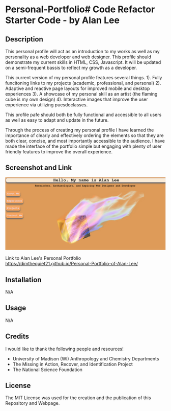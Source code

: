 # Personal-Portfolio# Code Refactor Starter Code - by Alan Lee

## Description

This personal profile will act as an introduction to my works as well as my personality as a web developer and web designer. This profile should demonstrate my current skills in HTML, CSS, Javascript. It will be updated on a semi-frequent bassis to reflect my growth as a developer.


This current version of my personal profile features several things.
1). Fully funcitoning links to my projects (academic, professional, and personal)
2). Adaptive and reactive page layouts for improved mobile and desktop experiences
3). A showcase of my personal skill as an artist (the flaming cube is my own design)
4). Interactive images that improve the user experience via utilizing puesdoclasses.

This profile pafe should both be fully functional and accessible to all users as well as easy to adapt and update in the future.

Through the process of creating my personal profile I have learned the importance of clearly and effectively ordering the elements so that they are both clear, concise, and most importantly accessible to the audience. I have made the interface of the portfolio simple but engaging with plenty of user friendly features to improve the overall experience.

## Screenshot and Link

![Screenshot of Personal Portfolio of Alan Lee](/assets/images/screenshot.png?raw=true "Alan Lee's Portfolio")

Link to Alan Lee's Personal Portfolio https://dimthequiet21.github.io/Personal-Portfolio-of-Alan-Lee/

## Installation

N/A

## Usage

N/A

## Credits

I would like to thank the following people and resources!
- University of Madison (WI) Anthropology and Chemistry Departments
- The Missing in Action, Recover, and Identification Project
- The National Science Foundation

## License

The MIT License was used for the creation and the publication of this Repository and Webpage.